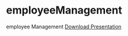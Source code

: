 # employeeManagement
employee Management
[Download Presentation](finalReport_Batch39_VoTranVietAnh.odp)
